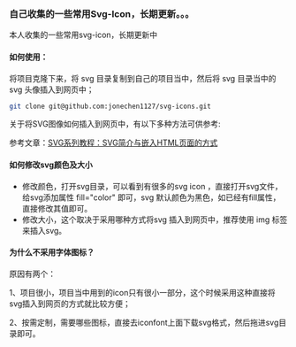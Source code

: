 ### 自己收集的一些常用Svg-Icon，长期更新。。。

本人收集的一些常用svg-icon，长期更新中

#### 如何使用：
将项目克隆下来，将 svg 目录复制到自己的项目当中，然后将 svg 目录当中的 svg 头像插入到网页中；
```bash
git clone git@github.com:jonechen1127/svg-icons.git
```
关于将SVG图像如何插入到网页中，有以下多种方法可供参考:



参考文章：[SVG系列教程：SVG简介与嵌入HTML页面的方式](https://www.w3cplus.com/html5/svg-introduction-and-embedded-html-page.html)

#### 如何修改svg颜色及大小

* 修改颜色，打开svg目录，可以看到有很多的svg icon ，直接打开svg文件，给svg添加属性 fill="color" 即可，svg 默认颜色为黑色，如已经有fill属性，直接修改其值即可。
* 修改大小，这个取决于采用哪种方式将svg 插入到网页中，推荐使用 img 标签来插入svg。

#### 为什么不采用字体图标？

原因有两个：

1、项目很小，项目当中用到的icon只有很小一部分，这个时候采用这种直接将svg插入到网页的方式就比较方便；

2、按需定制，需要哪些图标，直接去iconfont上面下载svg格式，然后拖进svg目录即可。
